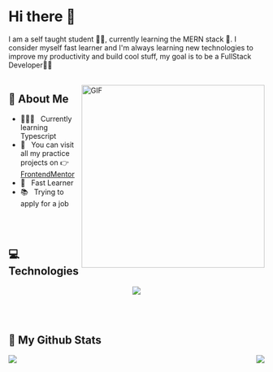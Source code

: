 # Hi there 👋

I am a self taught student :man_student:, currently learning the MERN stack :t-rex:. I consider myself fast learner and I'm always learning new technologies to improve my productivity and build cool stuff, my goal is to be a FullStack Developer:man_technologist:
<br/>
<br/>

<img align="right" alt="GIF" src="https://media4.giphy.com/media/yYSSBtDgbbRzq/giphy.gif?cid=ecf05e47huzyz9re6c2j7148wofy96u164gk7zqq49tgbjyr&rid=giphy.gif&ct=g" width="360px"/>
  
## 🧐 About Me

- 👨🏻‍💻 &nbsp; Currently learning Typescript
- 🎨 &nbsp; You can visit all my practice projects on 👉 [FrontendMentor](https://www.frontendmentor.io/profile/escarcan)
- 📝 &nbsp; Fast Learner
- 📚 &nbsp; Trying to apply for a job
<br/>
<br/>

## :computer: Technologies
<p align="center">
  <a href="https://skillicons.dev">
    <img src="https://skillicons.dev/icons?i=html,css,js,typescript,react,git,sass,tailwind,vite" />
  </a>
</p>
<br/>
<br/>

## :open_file_folder: My Github Stats
  <img align="left" src="https://github-readme-stats.vercel.app/api?username=escarcan&show_icons=true&theme=gruvbox">
  <img align="right" src="https://github-readme-stats.vercel.app/api/top-langs/?username=escarcan&layout=compact)](https://github.com/anuraghazra/github-readme-stats">
